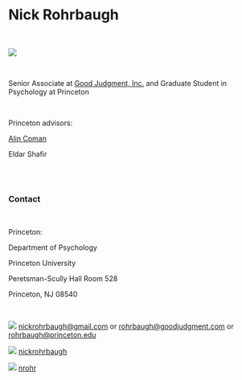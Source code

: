<h1>Nick Rohrbaugh</h1>

<br/>

![](https://dl.dropboxusercontent.com/u/8005346/PSY_NickRohrbaugh_0006.jpg) 

<br/>

Senior Associate at [Good Judgment, Inc.](http://www.goodjudgment.com/) and Graduate Student in Psychology at Princeton

<br/>

Princeton advisors:

[Alin Coman](https://www.princeton.edu/~acoman/Home.html)

Eldar Shafir

<br/>
<br/>

### Contact

<br/>

Princeton:

Department of Psychology

Princeton University

Peretsman-Scully Hall Room 528

Princeton, NJ 08540

<br/>

![](https://dl.dropboxusercontent.com/u/8005346/email.png) [nickrohrbaugh@gmail.com](mailto:nickrohrbaugh@gmail.com) or [rohrbaugh@goodjudgment.com](mailto:rohrbaugh@goodjudgment.com) or [rohrbaugh@princeton.edu](mailto:rohrbaugh@princeton.edu)

![](https://dl.dropboxusercontent.com/u/8005346/twitter.png) [nickrohrbaugh](https://twitter.com/nickrohrbaugh)

![](https://dl.dropboxusercontent.com/u/8005346/github.png) [nrohr](https://github.com/nrohr) 

<br/>


